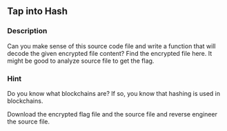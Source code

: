 ## Tap into Hash

### Description

Can you make sense of this source code file and write a function that will decode the given encrypted file content?
Find the encrypted file here. It might be good to analyze source file to get the flag.

### Hint
Do you know what blockchains are? If so, you know that hashing is used in blockchains.

Download the encrypted flag file and the source file and reverse engineer the source file.
